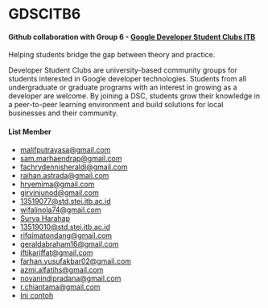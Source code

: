 # GDSCITB6
<h4>
  Github collaboration with Group 6 - <a href="https://dsc.community.dev/institut-teknologi-bandung/">Google Developer Student Clubs ITB </a> 
</h4>

Helping students bridge the gap between theory and practice.

Developer Student Clubs are university-based community groups for students interested in Google developer technologies. Students from all undergraduate or graduate programs with an interest in growing as a developer are welcome. By joining a DSC, students grow their knowledge in a peer-to-peer learning environment and build solutions for local businesses and their community.

<h4>List Member</h4>

- malifputrayasa@gmail.com
- sam.marhaendrap@gmail.com
- fachrydennisheraldi@gmail.com
- raihan.astrada@gmail.com
- hryemima@gmail.com
- girvinjunod@gmail.com
- 13519077@std.stei.itb.ac.id
- wifalinola74@gmail.com
- <a href="https://github.com/suryaharahap">Surya Harahap </a>
- 13519010@std.stei.itb.ac.id
- rifqimatondang@gmail.com
- geraldabraham16@gmail.com
- iftikariffat@gmail.com
- farhan.yusufakbar02@gmail.com
- azmi.alfatihs@gmail.com
- novanindipradana@gmail.com
- r.chiantama@gmail.com
- <a href="https://github.com/roslinda71">Ini contoh</a>
